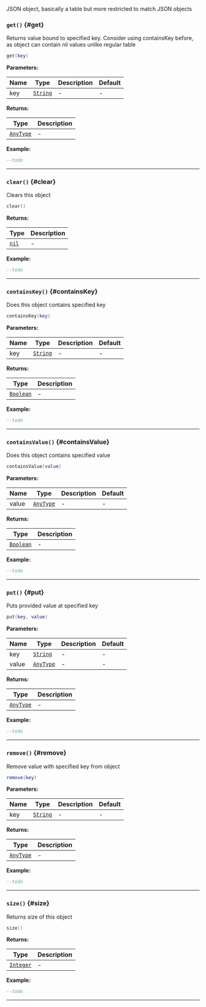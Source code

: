 JSON object, basically a table but more restricted to match JSON objects

### <code>get()</code> \{#get}

Returns value bound to specified key. Consider using containsKey before, as object can contain nil values unlike regular table

```lua
get(key)
```

**Parameters:**

| Name | Type                     | Description | Default |
| ---- | ------------------------ | ----------- | ------- |
| key  | <code>[String](#)</code> | -           | -       |

**Returns:**

| Type                      | Description |
| ------------------------- | ----------- |
| <code>[AnyType](#)</code> | -           |

**Example:**

```lua
--todo
```

---

### <code>clear()</code> \{#clear}

Clears this object

```lua
clear()
```

**Returns:**

| Type                  | Description |
| --------------------- | ----------- |
| <code>[nil](#)</code> | -           |

**Example:**

```lua
--todo
```

---

### <code>containsKey()</code> \{#containsKey}

Does this object contains specified key

```lua
containsKey(key)
```

**Parameters:**

| Name | Type                     | Description | Default |
| ---- | ------------------------ | ----------- | ------- |
| key  | <code>[String](#)</code> | -           | -       |

**Returns:**

| Type                      | Description |
| ------------------------- | ----------- |
| <code>[Boolean](#)</code> | -           |

**Example:**

```lua
--todo
```

---

### <code>containsValue()</code> \{#containsValue}

Does this object contains specified value

```lua
containsValue(value)
```

**Parameters:**

| Name  | Type                      | Description | Default |
| ----- | ------------------------- | ----------- | ------- |
| value | <code>[AnyType](#)</code> | -           | -       |

**Returns:**

| Type                      | Description |
| ------------------------- | ----------- |
| <code>[Boolean](#)</code> | -           |

**Example:**

```lua
--todo
```

---

### <code>put()</code> \{#put}

Puts provided value at specified key

```lua
put(key, value)
```

**Parameters:**

| Name  | Type                      | Description | Default |
| ----- | ------------------------- | ----------- | ------- |
| key   | <code>[String](#)</code>  | -           | -       |
| value | <code>[AnyType](#)</code> | -           | -       |

**Returns:**

| Type                      | Description |
| ------------------------- | ----------- |
| <code>[AnyType](#)</code> | -           |

**Example:**

```lua
--todo
```

---

### <code>remove()</code> \{#remove}

Remove value with specified key from object

```lua
remove(key)
```

**Parameters:**

| Name | Type                     | Description | Default |
| ---- | ------------------------ | ----------- | ------- |
| key  | <code>[String](#)</code> | -           | -       |

**Returns:**

| Type                      | Description |
| ------------------------- | ----------- |
| <code>[AnyType](#)</code> | -           |

**Example:**

```lua
--todo
```

---

### <code>size()</code> \{#size}

Returns size of this object

```lua
size()
```

**Returns:**

| Type                      | Description |
| ------------------------- | ----------- |
| <code>[Integer](#)</code> | -           |

**Example:**

```lua
--todo
```

---
